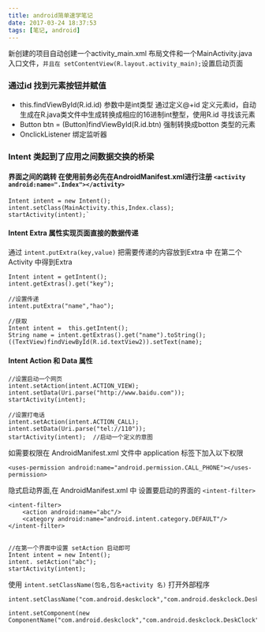 ```yaml
---
title: android简单速学笔记
date: 2017-03-24 18:37:53
tags: [笔记, android]
---
```



新创建的项目自动创建一个activity_main.xml 布局文件和一个MainActivity.java 入口文件，`并且在 setContentView(R.layout.activity_main);`设置启动页面

### 通过id 找到元素按钮并赋值

- this.findViewById(R.id.id) 参数中是int类型 通过定义@+id 定义元素id，自动生成在R.java类文件中生成转换成相应的16进制int整型，使用R.id 寻找该元素
- Button btn = (Button)findViewById(R.id.btn) 强制转换成botton 类型的元素
- OnclickListener 绑定监听器


### Intent 类起到了应用之间数据交换的桥梁

#### 界面之间的跳转 在使用前务必先在AndroidManifest.xml进行注册 `<activity android:name=".Index"></activity>`
```
Intent intent = new Intent();
intent.setClass(MainActivity.this,Index.class);
startActivity(intent);`
```

#### Intent Extra 属性实现页面直接的数据传递

通过 `intent.putExtra(key,value)` 把需要传递的内容放到Extra 中
在第二个Activity 中得到Extra
```
Intent intent = getIntent();
intent.getExtras().get("key");
```

```
//设置传递
intent.putExtra("name","hao");

//获取
Intent intent =  this.getIntent();
String name = intent.getExtras().get("name").toString();
((TextView)findViewById(R.id.textView2)).setText(name);

```

#### Intent Action 和 Data 属性

```
//设置启动一个网页
intent.setAction(intent.ACTION_VIEW);
intent.setData(Uri.parse("http://www.baidu.com"));
startActivity(intent);

//设置打电话
intent.setAction(intent.ACTION_CALL);
intent.setData(Uri.parse("tel://110"));
startActivity(intent);  //启动一个定义的意图
```


如需要权限在 AndroidManifest.xml 文件中 application 标签下加入以下权限
```
<uses-permission android:name="android.permission.CALL_PHONE"></uses-permission>
```

隐式启动界面,在 AndroidManifest.xml 中 设置要启动的界面的 `<intent-filter>`

```
<intent-filter>
    <action android:name="abc"/>
    <category android:name="android.intent.category.DEFAULT"/>
</intent-filter>


//在第一个界面中设置 setAction 启动即可
Intent intent = new Intent();
intent. setAction("abc");
startActivity(intent);
```

使用 `intent.setClassName(包名,包名+activity 名)` 打开外部程序

```
intent.setClassName("com.android.deskclock","com.android.deskclock.DeskClock");

intent.setComponent(new ComponentName("com.android.deskclock","com.android.deskclock.DeskClock"));
```



